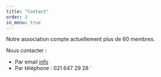 ```yaml
---
title: "Contact"
order: 3
in_menu: true
---
```

Notre association compte actuellement plus de 60 membres.

Nous contacter : 
* Par email [info](info@esperanto-lausanne.ch)
* Par téléphone :  021 647 29 28
` 